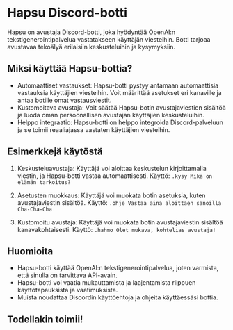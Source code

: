 # Hapsu Discord-botti

Hapsu on avustaja Discord-botti, joka hyödyntää OpenAI:n tekstigenerointipalvelua vastatakseen käyttäjän viesteihin. Botti tarjoaa avustavaa tekoälyä erilaisiin keskusteluihin ja kysymyksiin.

## Miksi käyttää Hapsu-bottia?

- Automaattiset vastaukset: Hapsu-botti pystyy antamaan automaattisia vastauksia käyttäjien viesteihin. Voit määrittää asetukset eri kanaville ja antaa botille omat vastausviestit.
- Kustomoitava avustaja: Voit säätää Hapsu-botin avustajaviestien sisältöä ja luoda oman persoonallisen avustajan käyttäjien keskusteluihin.
- Helppo integraatio: Hapsu-botti on helppo integroida Discord-palveluun ja se toimii reaaliajassa vastaten käyttäjien viesteihin.

## Esimerkkejä käytöstä

1. Keskusteluavustaja: Käyttäjä voi aloittaa keskustelun kirjoittamalla viestin, ja Hapsu-botti vastaa automaattisesti.
   Käyttö: `.kysy Mikä on elämän tarkoitus?`

2. Asetusten muokkaus: Käyttäjä voi muokata botin asetuksia, kuten avustajaviestin sisältöä.
   Käyttö: `.ohje Vastaa aina aloittaen sanoilla Cha-Cha-Cha`

3. Kustomoitu avustaja: Käyttäjä voi muokata botin avustajaviestin sisältöä kanavakohtaisesti.
   Käyttö: `.hahmo Olet mukava, kohtelias avustaja!`

## Huomioita

- Hapsu-botti käyttää OpenAI:n tekstigenerointipalvelua, joten varmista, että sinulla on tarvittava API-avain.
- Hapsu-botti voi vaatia mukauttamista ja laajentamista riippuen käyttötapauksista ja vaatimuksista.
- Muista noudattaa Discordin käyttöehtoja ja ohjeita käyttäessäsi bottia.

## Todellakin toimii!



